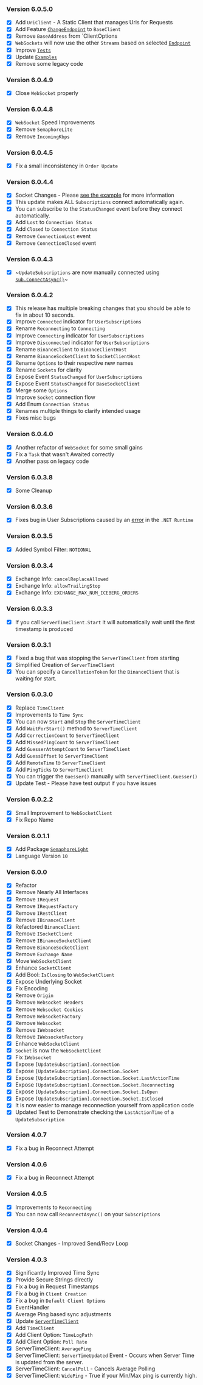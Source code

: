 ### Version 6.0.5.0
- [x] Add `UriClient` - A Static Client that manages Uris for Requests
- [x] Add Feature [`ChangeEndpoint`](https://github.com/HypsyNZ/BinanceAPI.NET/wiki/Base-Client-Settings#select-api-controller) to `BaseClient`
- [x] Remove `BaseAddress` from `ClientOptions
- [x] `WebSockets` will now use the other `Streams` based on selected [`Endpoint`](https://github.com/HypsyNZ/BinanceAPI.NET/wiki/Base-Client-Settings#select-api-controller)
- [x] Improve [`Tests`](https://github.com/HypsyNZ/BinanceAPI.NET/tree/main/API-Test/Tests)
- [x] Update [`Examples`](https://github.com/HypsyNZ/BinanceAPI.NET/wiki)
- [x] Remove some legacy code

### Version 6.0.4.9
- [x] Close `WebSocket` properly

### Version 6.0.4.8
- [x] `WebSocket` Speed Improvements
- [x] Remove `SemaphoreLite`
- [x] Remove `IncomingKbps`

### Version 6.0.4.5
- [x] Fix a small inconsistency in `Order Update`

### Version 6.0.4.4
- [x] Socket Changes - Please [see the example](<https://github.com/HypsyNZ/BinanceAPI.NET/wiki/Simple-Socket-Example>) for more information
- [x] This update makes ALL `Subscriptions` connect automatically again.
- [x] You can subscribe to the `StatusChanged` event before they connect automatically.
- [x] Add `Lost` to `Connection Status`
- [x] Add `Closed` to `Connection Status`
- [x] Remove `ConnectionLost` event
- [x] Remove `ConnectionClosed` event

### Version 6.0.4.3
- [x] ~`UpdateSubscriptions` are now manually connected using [`sub.ConnectAsync()`](<https://github.com/HypsyNZ/BinanceAPI.NET/blob/c02c8c712abbca2e528daf316e65ca0b95067b90/API-Test/API-Test.cs#L171>)~

### Version 6.0.4.2
- [x] This release has multiple breaking changes that you should be able to fix in about 10 seconds.
- [x] Improve `Connected` indicator for `UserSubscriptions`
- [x] Rename `Reconnecting` to `Connecting`
- [x] Improve `Connecting` indicator for `UserSubscriptions`
- [x] Improve `Disconnected` indicator for `UserSubscriptions`
- [x] Rename `BinanceClient` to `BinanceClientHost`
- [x] Rename `BinanceSocketClient` to `SocketClientHost`
- [x] Rename `Options` to their respective new names
- [x] Rename `Sockets` for clarity
- [x] Expose Event `StatusChanged` for `UserSubscriptions`
- [x] Expose Event `StatusChanged` for `BaseSocketClient`
- [x] Merge some `Options`
- [x] Improve `Socket` connection flow
- [x] Add Enum `Connection Status`
- [x] Renames multiple things to clarify intended usage
- [x] Fixes misc bugs

### Version 6.0.4.0
- [x] Another refactor of `WebSocket` for some small gains
- [x] Fix a `Task` that wasn't Awaited correctly
- [x] Another pass on legacy code

### Version 6.0.3.8
- [x] Some Cleanup

### Version 6.0.3.6
- [x] Fixes bug in User Subscriptions caused by an [error](https://github.com/dotnet/runtime/blob/7cbf0a7011813cb84c6c858ef19acb770daa777e/src/libraries/Common/src/System/Net/WebSockets/ManagedWebSocket.cs#L525) in the `.NET Runtime`

### Version 6.0.3.5
- [x] Added Symbol Filter: `NOTIONAL`

### Version 6.0.3.4
- [x] Exchange Info: `cancelReplaceAllowed`
- [x] Exchange Info: `allowTrailingStop`
- [x] Exchange Info: `EXCHANGE_MAX_NUM_ICEBERG_ORDERS`

### Version 6.0.3.3
- [x] If you call `ServerTimeClient.Start` it will automatically wait until the first timestamp is produced

### Version 6.0.3.1
- [x] Fixed a bug that was stopping the `ServerTimeClient` from starting
- [x] Simplified Creation of `ServerTimeClient`
- [x] You can specify a `CancellationToken` for the `BinanceClient` that is waiting for start.

### Version 6.0.3.0
- [x] Replace `TimeClient`
- [x] Improvements to `Time Sync`
- [x] You can now `Start` and `Stop` the `ServerTimeClient`
- [x] Add `WaitForStart()` method to `ServerTimeClient`
- [x] Add `CorrectionCount` to `ServerTimeClient`
- [x] Add `MissedPingCount` to `ServerTimeClient`
- [x] Add `GuesserAttemptCount` to `ServerTimeClient`
- [x] Add `GuessOffset` to `ServerTimeClient`
- [x] Add `RemoteTime` to `ServerTimeClient`
- [x] Add `PingTicks` to `ServerTimeClient`
- [x] You can trigger the `Guesser()` manually with `ServerTimeClient.Guesser()`
- [x] Update Test - Please have test output if you have issues

### Version 6.0.2.2
- [x] Small Improvement to `WebSocketClient`
- [x] Fix Repo Name

### Version 6.0.1.1
- [x] Add Package [`SemaphoreLight`](https://www.nuget.org/packages/SemaphoreLite.NET/)
- [x] Language Version `10` 

### Version 6.0.0
- [x] Refactor
- [x] Remove Nearly All Interfaces
- [x] Remove `IRequest`
- [x] Remove `IRequestFactory`
- [x] Remove `IRestClient`
- [x] Remove `IBinanceClient`
- [x] Refactored `BinanceClient`
- [x] Remove `ISocketClient`
- [x] Remove `IBinanceSocketClient`
- [x] Remove `BinanceSocketClient`
- [x] Remove `Exchange Name`
- [x] Move `WebSocketClient`
- [x] Enhance `SocketClient`
- [x] Add Bool: `IsClosing` to `WebSocketClient`
- [x] Expose Underlying Socket
- [x] Fix Encoding
- [x] Remove `Origin`
- [x] Remove `Websocket Headers`
- [x] Remove `Websocket Cookies`
- [x] Remove `WebsocketFactory`
- [x] Remove `Websocket`
- [x] Remove `IWebsocket`
- [x] Remove `IWebsocketFactory`
- [x] Enhance `WebSocketClient`
- [x] `Socket` is now the `WebSocketClient`
- [x] Fix `IWebsocket`
- [x] Expose `[UpdateSubscription].Connection`
- [x] Expose `[UpdateSubscription].Connection.Socket`
- [x] Expose `[UpdateSubscription].Connection.Socket.LastActionTime`
- [x] Expose `[UpdateSubscription].Connection.Socket.Reconnecting`
- [x] Expose `[UpdateSubscription].Connection.Socket.IsOpen`
- [x] Expose `[UpdateSubscription].Connection.Socket.IsClosed`
- [x] It is now easier to manage reconnection yourself from application code
- [x] Updated Test to Demonstrate checking the `LastActionTime` of a `UpdateSubscription`

### Version 4.0.7
- [x] Fix a bug in Reconnect Attempt

### Version 4.0.6
- [x] Fix a bug in Reconnect Attempt

### Version 4.0.5
- [x] Improvements to `Reconnecting`
- [x] You can now call `ReconnectAsync()` on your `Subscriptions`

### Version 4.0.4
- [x] Socket Changes - Improved Send/Recv Loop

### Version 4.0.3
- [x] Significantly Improved Time Sync
- [x] Provide Secure Strings directly
- [x] Fix a bug in Request Timestamps
- [x] Fix a bug in `Client Creation`
- [x] Fix a bug in `Default Client Options`
- [x] EventHandler
- [x] Average Ping based sync adjustments
- [x] Update [`ServerTimeClient`](<https://i.imgur.com/sNhE3UV.png>)
- [x] Add `TimeClient`
- [x] Add Client Option: `TimeLogPath`
- [x] Add Client Option: `Poll Rate`
- [x] ServerTimeClient: `AveragePing`
- [x] ServerTimeClient: `ServerTimeUpdated` Event - Occurs when Server Time is updated from the server.
- [x] ServerTimeClient: `CancelPoll` - Cancels Average Polling
- [x] ServerTimeClient: `WidePing` - True if your Min/Max ping is currently high.
